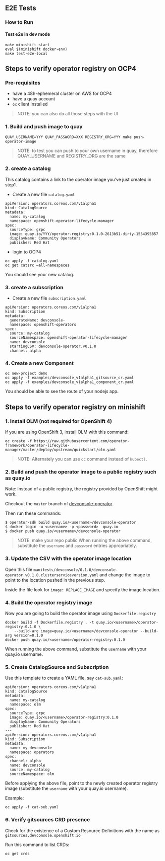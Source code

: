 ## E2E Tests

### How to Run

#### Test e2e in dev mode

```
make minishift-start
eval $(minishift docker-env)
make test-e2e-local
```

## Steps to verify operator registry on OCP4
### Pre-requisites
* have a 48h-ephemeral cluster on AWS for OCP4
* have a quay account
* `oc` client installed
> NOTE: you can also do all those steps with the UI

### 1. Build and push image to quay
```
QUAY_USERNAME=YYY QUAY_PASSWORD=XXX REGISTRY_ORG=YYY make push-operator-image
```
> NOTE: to test you can push to your own username in quay, therefore QUAY_USERNAME and REGISTRY_ORG are the same

### 2. create a catalog 
This catalog contains a link to the operator image you've just created in step1.
* Create a new file `catalog.yaml`
```
apiVersion: operators.coreos.com/v1alpha1
kind: CatalogSource
metadata:
  name: my-catalog
  namespace: openshift-operator-lifecycle-manager
spec:
  sourceType: grpc
  image: quay.io/YYY/operator-registry:0.1.0-2613b51-dirty-1554395857
  displayName: Community Operators
  publisher: Red Hat
```
* login to OCP4 
```
oc apply -f catalog.yaml
oc get catsrc —all-namespaces
```
You should see your new catalog.

### 3. create a subscription
* Create a new file `subscription.yaml`
```
apiVersion: operators.coreos.com/v1alpha1
kind: Subscription
metadata:
  generateName: devconsole-
  namespace: openshift-operators
spec:
  source: my-catalog
  sourceNamespace: openshift-operator-lifecycle-manager
  name: devconsole
  startingCSV: devconsole-operator.v0.1.0
  channel: alpha
```

### 4. Create a new Component
```
oc new-project demo
oc apply -f examples/devconsole_v1alpha1_gitsource_cr.yaml
oc apply -f examples/devconsole_v1alpha1_component_cr.yaml
```
You should be able to see the route of your nodejs app.

## Steps to verify operator registry on minishift

### 1. Install OLM (not required for OpenShift 4)

If you are using OpenShift 3, install OLM with this command:

```
oc create -f https://raw.githubusercontent.com/operator-framework/operator-lifecycle-manager/master/deploy/upstream/quickstart/olm.yaml 
```

> NOTE: Alternately you can use `oc` command instead of `kubectl.`

### 2. Build and push the operator image to a public registry such as quay.io

Note: Instead of a public registry, the registry provided by OpenShift might work.

Checkout the `master` branch of [devconsole-operator](https://github.com/redhat-developer/devconsole-operator)

Then run these commands:

```
$ operator-sdk build quay.io/<username>/devconsole-operator
$ docker login -u <username> -p <password>  quay.io
$ docker push quay.io/<username>/devconsole-operator
```
> NOTE: make your repo public
When running the above command, substitute the `username` and `password` entries appropriately.

### 3. Update the CSV with the operator image location

Open this file
`manifests/devconsole/0.1.0/devconsole-operator.v0.1.0.clusterserviceversion.yaml` and change the image to point to the location pushed in the previous step.

Inside the file look for `image: REPLACE_IMAGE` and specify the image location.

### 4. Build the operator registry image

Now you are going to build the operator image using `Dockerfile.registry`

```
docker build -f Dockerfile.registry . -t quay.io/<username>/operator-registry:0.1.0 \
	--build-arg image=quay.io/<username>/devconsole-operator --build-arg version=0.1.0
docker push quay.io/<username>/operator-registry:0.1.0
```

When running the above command, substitute the `username` with your quay.io username.

### 5. Create CatalogSource and Subscription

Use this template to create a YAML file, say `cat-sub.yaml`:

```
apiVersion: operators.coreos.com/v1alpha1
kind: CatalogSource
metadata:
  name: my-catalog
  namespace: olm
spec:
  sourceType: grpc
  image: quay.io/<username>/operator-registry:0.1.0
  displayName: Community Operators
  publisher: Red Hat
---
apiVersion: operators.coreos.com/v1alpha1
kind: Subscription
metadata:
  name: my-devconsole
  namespace: operators
spec:
  channel: alpha
  name: devconsole
  source: my-catalog
  sourceNamespace: olm
```

Before applying the above file, point to the newly created operator registry image (substitute the `username` with your quay.io username).

Example:

```
oc apply -f cat-sub.yaml
```

### 6. Verify gitsources CRD presence

Check for the existence of a Custom Resource Definitions with the name as `gitsources.devconsole.openshift.io`

Run this command to list CRDs:

```
oc get crds
```
